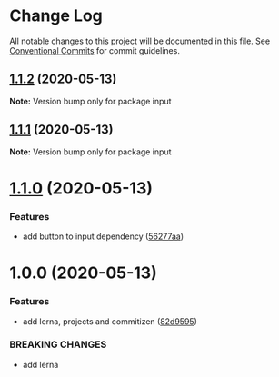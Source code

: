 # Change Log

All notable changes to this project will be documented in this file.
See [Conventional Commits](https://conventionalcommits.org) for commit guidelines.

## [1.1.2](https://github.com/xaosaki/library-playground/compare/input@1.1.1...input@1.1.2) (2020-05-13)

**Note:** Version bump only for package input





## [1.1.1](https://github.com/xaosaki/library-playground/compare/input@1.1.0...input@1.1.1) (2020-05-13)

**Note:** Version bump only for package input





# [1.1.0](https://github.com/xaosaki/library-playground/compare/input@1.0.0...input@1.1.0) (2020-05-13)


### Features

* add button to input dependency ([56277aa](https://github.com/xaosaki/library-playground/commit/56277aa16d73097653cda39c65bb4510ed159b04))





# 1.0.0 (2020-05-13)


### Features

* add lerna, projects and commitizen ([82d9595](https://github.com/xaosaki/library-playground/commit/82d9595261e010f0fa7045c6179b9d00048f2d4b))


### BREAKING CHANGES

* add lerna
